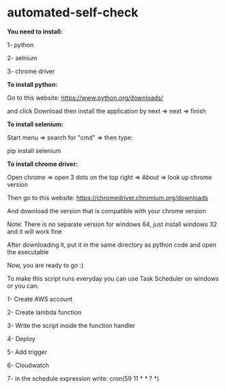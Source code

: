 # automated-self-check

**You need to install:**

1- python

2- selnium

3- chrome driver

**To install python:**


Go to this website: https://www.python.org/downloads/

and click Download then install the application by next => next => finish 

**To install selenium:**

Start menu => search for "cmd" => then type:

pip install selenium


**To install chrome driver:**

Open chrome => open 3 dots on the top right => About => look up chrome version

Then go to this website: https://chromedriver.chromium.org/downloads

And download the version that is compatible with your chrome version

Note: There is no separate version for windows 64, just install windows 32 and it will work fine

After downloading it, put it in the same directory as python code and open the executable

Now, you are ready to go :)

To make this script runs everyday you can use Task Scheduler on windows or you can:

1- Create AWS account

2- Create lambda function

3- Write the script inside the function handler

4- Deploy

5- Add trigger

6- Cloudwatch

7- in the schedule expression write: cron(59 11 * * ? *)
